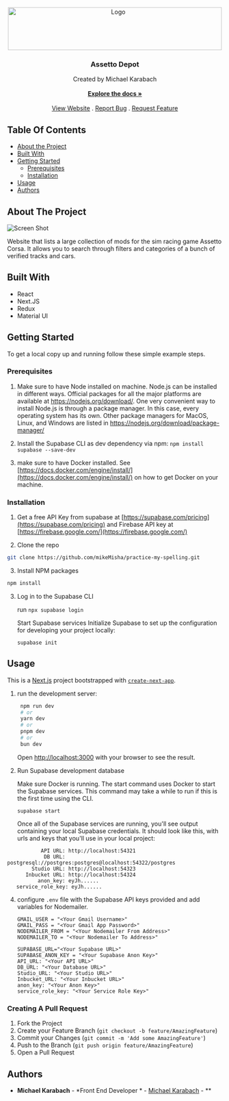 <br/>
<p align="center">
  <a href="https://github.com/mikemisha/assetto-depot">
    <img src="https://www.assettodepot.com/_next/image?url=%2Fimages%2Flogo.png&w=640&q=75" alt="Logo" width="500" height="100">
  </a>

  <h3 align="center">Assetto Depot</h3>

  <p align="center">
    Created by Michael Karabach
    <br/>
    <br/>
    <a href="https://github.com/mikemisha/assetto-depot"><strong>Explore the docs »</strong></a>
    <br/>
    <br/>
    <a href="https://www.assettodepot.com/">View Website</a>
    .
    <a href="https://github.com/mikemisha/assetto-depot/issues">Report Bug</a>
    .
    <a href="https://github.com/mikemisha/assetto-depot/issues">Request Feature</a>
  </p>
</p>



## Table Of Contents

* [About the Project](#about-the-project)
* [Built With](#built-with)
* [Getting Started](#getting-started)
  * [Prerequisites](#prerequisites)
  * [Installation](#installation)
* [Usage](#usage)
* [Authors](#authors)


## About The Project

![Screen Shot](https://michaelkarabach.com/images/assetto-depot.png)

Website that lists a large collection of mods for the sim racing game Assetto Corsa. It allows you to search through filters and categories of a bunch of verified tracks and cars.

## Built With

* React
* Next.JS
* Redux
* Material UI

## Getting Started

To get a local copy up and running follow these simple example steps.

### Prerequisites

1) Make sure to have Node installed on machine. Node.js can be installed in different ways. Official packages for all the major platforms are available at https://nodejs.org/download/. One very convenient way to install Node.js is through a package manager. In this case, every operating system has its own. Other package managers for MacOS, Linux, and Windows are listed in https://nodejs.org/download/package-manager/

2) Install the Supabase CLI as dev dependency via npm:
`npm install supabase --save-dev`

3) make sure to have Docker installed. See [https://docs.docker.com/engine/install/](https://docs.docker.com/engine/install/) on how to get Docker on your machine.




### Installation

1. Get a free API Key from supabase at [https://supabase.com/pricing](https://supabase.com/pricing) and Firebase API key at [https://firebase.google.com/](https://firebase.google.com/)

2. Clone the repo

```sh
git clone https://github.com/mikeMisha/practice-my-spelling.git
```

3. Install NPM packages

```sh
npm install
```
3. Log in to the Supabase CLI
  
    run `npx supabase login`
  
    Start Supabase services
    Initialize Supabase to set up the configuration for developing your project locally:
  
    `supabase init`


## Usage

This is a [Next.js](https://nextjs.org/) project bootstrapped with [`create-next-app`](https://github.com/vercel/next.js/tree/canary/packages/create-next-app).

1. run the development server: 
    ```bash
     npm run dev
     # or
     yarn dev
     # or
     pnpm dev
     # or
     bun dev
    ```

    Open [http://localhost:3000](http://localhost:3000) with your browser to see the result.

2. Run Supabase development database

    Make sure Docker is running. The start command uses Docker to start the Supabase services.
    This command may take a while to run if this is the first time using the CLI.
  
    `supabase start`
  
    Once all of the Supabase services are running, you'll see output containing your local Supabase credentials. It should look like this, with urls and keys that you'll use in your local   project:
  
```
           API URL: http://localhost:54321
            DB URL: postgresql://postgres:postgres@localhost:54322/postgres
        Studio URL: http://localhost:54323
      Inbucket URL: http://localhost:54324
          anon_key: eyJh......
   service_role_key: eyJh......
```
   

4. configure `.env` file with the Supabase API keys provided and add variables for Nodemailer.
  
    ```
    GMAIL_USER = "<Your Gmail Username>"
    GMAIL_PASS = "<Your Gmail App Password>"
    NODEMAILER_FROM = "<Your Nodemailer From Address>"
    NODEMAILER_TO = "<Your Nodemailer To Address>"
    
    SUPABASE_URL="<Your Supabase URL>"
    SUPABASE_ANON_KEY = "<Your Supabase Anon Key>"
    API_URL: "<Your API URL>"
    DB_URL: "<Your Database URL>"
    Studio_URL: "<Your Studio URL>"
    Inbucket_URL: "<Your Inbucket URL>"
    anon_key: "<Your Anon Key>"
    service_role_key: "<Your Service Role Key>"
    ```

### Creating A Pull Request

1. Fork the Project
2. Create your Feature Branch (`git checkout -b feature/AmazingFeature`)
3. Commit your Changes (`git commit -m 'Add some AmazingFeature'`)
4. Push to the Branch (`git push origin feature/AmazingFeature`)
5. Open a Pull Request


## Authors

* **Michael Karabach** - *Front End Developer * - [Michael Karabach](https://github.com/mikeMisha) - **

